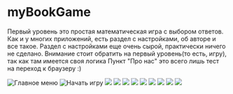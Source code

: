 # myBookGame
Первый уровень это простая математическая игра с выбором ответов.
Как и у многих приложений, есть раздел с настройками, об авторе и все такое.
Раздел с настройками еще очень сырой, практически ничего не сделано.
Внимание стоит обратить на первый уровень(то есть, игру), так как там имеется своя логика
Пункт "Про нас" это всего лишь тест на переход к браузеру :)

![Главное меню](https://sun9-33.userapi.com/impg/aDyBEYqpXKAI1BRlQOJlnyXa2flcDMiqiEkaOw/Ta_xOCZFVsQ.jpg?size=377x622&quality=96&proxy=1&sign=d817349bf2d5c80148de7811674e3f51&type=album)
![Начать игру](https://sun9-37.userapi.com/impg/cqFZODkPFOHMD-U9uQFXlh-joLLhgPMDW6tUlw/hlNo5BjaZ8k.jpg?size=373x616&quality=96&proxy=1&sign=41faf5e68c9d1f06446dc58fcc7883d4&type=album)
![](https://sun9-64.userapi.com/impg/YwQlbm5TxuR5WSfBp4aTBjLYry1eoSWNZropTw/FK-r3H2RPMY.jpg?size=365x618&quality=96&proxy=1&sign=22fdb0ce75b5a2fca0d2feec5f57d597&type=album)
![](https://sun9-48.userapi.com/impg/krHkQ32bR46Zum_meyT55yBq4IX1oXPc6nQwew/oqmFvWRbsn8.jpg?size=375x541&quality=96&proxy=1&sign=53a08b0ca295e0f2855fdaa2879f00d9&type=album)
![](https://sun9-21.userapi.com/impg/WtnvMWN60BXCi5D8BeTIe-_iszuaOK1fttOPJQ/HkO0kp7wK8Q.jpg?size=374x598&quality=96&proxy=1&sign=b06487ea5003261d7591a46fc02b65a1&type=album)
![](https://sun9-74.userapi.com/impg/ro7RUaVF6K4TG3m9569xtJRR5ednyEnyQ-n7KA/8jPoPHUKmMM.jpg?size=369x599&quality=96&proxy=1&sign=74ba4103e536b01f70d07a84c6626a38&type=album)
![](https://sun9-3.userapi.com/impg/P0g7vus_q_2qhoIRP4twucoV_Agp2urIiGPkSQ/rjs3-zyD4kM.jpg?size=373x599&quality=96&proxy=1&sign=ad8ec93220d847dac52dfdd6964327fb&type=album)
![](https://sun9-62.userapi.com/impg/7oZ87Q90SV5rgimuuRw4tSa9gydjaA7QPR1tmQ/XqyfmKH6WyA.jpg?size=377x653&quality=96&proxy=1&sign=d14298ebd546adba67420bf4d0dca47a&type=album)
![](https://sun9-6.userapi.com/impg/byO7N8FaLyfw80JbVGv7Fc0-bqcwzbz_UFwiTw/Olig5GFyCSM.jpg?size=374x592&quality=96&proxy=1&sign=97f97b30679e0af9c06dd6eaf974a357&type=album)
![](https://sun9-35.userapi.com/impg/99_xkxb9RMXKBa1Z_5g_BINvSBDT9wY03L-EOw/rz6Jgy4Z1x0.jpg?size=371x593&quality=96&proxy=1&sign=c37436522303f4416f11d9eec86ad6ff&type=album)
![](https://sun9-76.userapi.com/impg/EXQpxJv9tCX8SHhAymgIaDybDCNy0OuLJwM1fw/DJtkVbg9Btg.jpg?size=372x598&quality=96&proxy=1&sign=abbb11cb6e0a7275435564aa202cd572&type=album)
